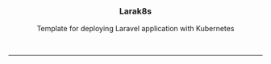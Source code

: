 <p align="center">
<h3 align="center">Larak8s</h3>
<p align="center"> Template for deploying Laravel application with Kubernetes  </p>
<br>

<hr>
